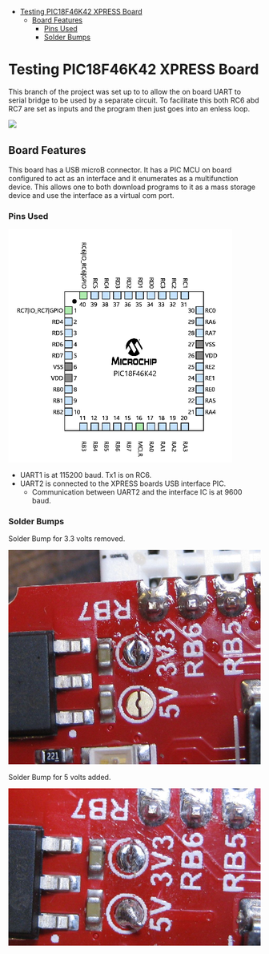 -   [Testing PIC18F46K42 XPRESS
    Board](#testing-pic18f46k42-xpress-board)
    -   [Board Features](#board-features)
        -   [Pins Used](#pins-used)
        -   [Solder Bumps](#solder-bumps)

<!---
use 
pandoc -s --toc -t html5 -c pandocbd.css README.pandoc.md -o index.html

pandoc -s --toc -t gfm README.pandoc.md -o README.md
-->

Testing PIC18F46K42 XPRESS Board
================================

This branch of the project was set up to to allow the on board UART to
serial bridge to be used by a separate circuit. To facilitate this both
RC6 abd RC7 are set as inputs and the program then just goes into an
enless loop.

![](DIP-PIC-Xpress.jpg)

Board Features
--------------

This board has a USB microB connector. It has a PIC MCU on board
configured to act as an interface and it enumerates as a multifunction
device. This allows one to both download programs to it as a mass
storage device and use the interface as a virtual com port.

### Pins Used

![](images/pins.png)

-   UART1 is at 115200 baud. Tx1 is on RC6.
-   UART2 is connected to the XPRESS boards USB interface PIC.
    -   Communication between UART2 and the interface IC is at 9600
        baud.

### Solder Bumps

Solder Bump for 3.3 volts removed.

![](images/solder-bump-removed.jpg)

Solder Bump for 5 volts added.

![](images/solder-bump-added.jpg)

